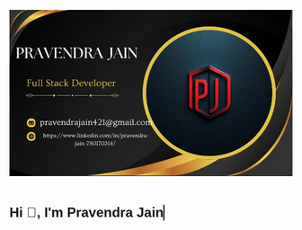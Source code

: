 ![logo](https://github.com/Pravendra0421/Pravendra0421/blob/main/bussiness_id.jpg)
<h1 align="center" style="
        font-family: Arial, sans-serif; 
        font-size: 24px; 
        display: inline-block; 
        overflow: hidden; 
        white-space: nowrap; 
        border-right: 2px solid black; 
        animation: typing 4s steps(22) 1s forwards, blink 0.7s step-end infinite;">
        Hi 👋, I'm Pravendra Jain
    </h1>
    <style>
        @keyframes typing {
            from {
                width: 0;
            }
            to {
                width: 100%;
            }
        }

        @keyframes blink {
            50% {
                border-color: transparent;
            }
        }
    </style>
<h3 align="center">Full Stack Developer | Expert in MERN Stack</h3>

<p align="left"> <img src="https://komarev.com/ghpvc/?username=pravendra0421&label=Profile%20views&color=0e75b6&style=flat" alt="pravendra0421" /> </p>

- 🔭 I’m currently working on **EZTECH**

- 🌱 I’m currently learning **Nextjs,Machine learning**

- EX-Intern at **YP silon it solution pvt ltd**

- 💬 Ask me about **react,nodejs,express**

- 📫 How to reach me **Pravendrajain421@gmail.com**

- about me **I specialize in both front-end development using React and back-end services with Node.js and Express. I also manage databases with MongoDB, making sure everything from the user interface to the database is fully integrated and optimized**

<h3 align="left">Connect with me:</h3>
<p align="left">
<a href="https://linkedin.com/in/https://www.linkedin.com/in/pravendra-jain-780170314/" target="blank"><img align="center" src="https://raw.githubusercontent.com/rahuldkjain/github-profile-readme-generator/master/src/images/icons/Social/linked-in-alt.svg" alt="https://www.linkedin.com/in/pravendra-jain-780170314/" height="30" width="40" /></a>
</p>

<h3 align="left">Languages and Tools:</h3>
<p align="left"> <a href="https://aws.amazon.com" target="_blank" rel="noreferrer"> <img src="https://raw.githubusercontent.com/devicons/devicon/master/icons/amazonwebservices/amazonwebservices-original-wordmark.svg" alt="aws" width="40" height="40"/> </a> <a href="https://www.cprogramming.com/" target="_blank" rel="noreferrer"> <img src="https://raw.githubusercontent.com/devicons/devicon/master/icons/c/c-original.svg" alt="c" width="40" height="40"/> </a> <a href="https://www.w3schools.com/cpp/" target="_blank" rel="noreferrer"> <img src="https://raw.githubusercontent.com/devicons/devicon/master/icons/cplusplus/cplusplus-original.svg" alt="cplusplus" width="40" height="40"/> </a> <a href="https://www.w3schools.com/css/" target="_blank" rel="noreferrer"> <img src="https://raw.githubusercontent.com/devicons/devicon/master/icons/css3/css3-original-wordmark.svg" alt="css3" width="40" height="40"/> </a> <a href="https://www.djangoproject.com/" target="_blank" rel="noreferrer"> <img src="https://cdn.worldvectorlogo.com/logos/django.svg" alt="django" width="40" height="40"/> </a> <a href="https://www.docker.com/" target="_blank" rel="noreferrer"> <img src="https://raw.githubusercontent.com/devicons/devicon/master/icons/docker/docker-original-wordmark.svg" alt="docker" width="40" height="40"/> </a> <a href="https://expressjs.com" target="_blank" rel="noreferrer"> <img src="https://raw.githubusercontent.com/devicons/devicon/master/icons/express/express-original-wordmark.svg" alt="express" width="40" height="40"/> </a> <a href="https://www.w3.org/html/" target="_blank" rel="noreferrer"> <img src="https://raw.githubusercontent.com/devicons/devicon/master/icons/html5/html5-original-wordmark.svg" alt="html5" width="40" height="40"/> </a> <a href="https://www.java.com" target="_blank" rel="noreferrer"> <img src="https://raw.githubusercontent.com/devicons/devicon/master/icons/java/java-original.svg" alt="java" width="40" height="40"/> </a> <a href="https://developer.mozilla.org/en-US/docs/Web/JavaScript" target="_blank" rel="noreferrer"> <img src="https://raw.githubusercontent.com/devicons/devicon/master/icons/javascript/javascript-original.svg" alt="javascript" width="40" height="40"/> </a> <a href="https://www.mongodb.com/" target="_blank" rel="noreferrer"> <img src="https://raw.githubusercontent.com/devicons/devicon/master/icons/mongodb/mongodb-original-wordmark.svg" alt="mongodb" width="40" height="40"/> </a> <a href="https://www.mysql.com/" target="_blank" rel="noreferrer"> <img src="https://raw.githubusercontent.com/devicons/devicon/master/icons/mysql/mysql-original-wordmark.svg" alt="mysql" width="40" height="40"/> </a> <a href="https://nodejs.org" target="_blank" rel="noreferrer"> <img src="https://raw.githubusercontent.com/devicons/devicon/master/icons/nodejs/nodejs-original-wordmark.svg" alt="nodejs" width="40" height="40"/> </a> <a href="https://www.python.org" target="_blank" rel="noreferrer"> <img src="https://raw.githubusercontent.com/devicons/devicon/master/icons/python/python-original.svg" alt="python" width="40" height="40"/> </a> <a href="https://reactjs.org/" target="_blank" rel="noreferrer"> <img src="https://raw.githubusercontent.com/devicons/devicon/master/icons/react/react-original-wordmark.svg" alt="react" width="40" height="40"/> </a> <a href="https://sass-lang.com" target="_blank" rel="noreferrer"> <img src="https://raw.githubusercontent.com/devicons/devicon/master/icons/sass/sass-original.svg" alt="sass" width="40" height="40"/> </a> <a href="https://svelte.dev" target="_blank" rel="noreferrer"> <img src="https://upload.wikimedia.org/wikipedia/commons/1/1b/Svelte_Logo.svg" alt="svelte" width="40" height="40"/> </a> <a href="https://www.typescriptlang.org/" target="_blank" rel="noreferrer"> <img src="https://raw.githubusercontent.com/devicons/devicon/master/icons/typescript/typescript-original.svg" alt="typescript" width="40" height="40"/> </a> </p>

<h3 align="left">Support:</h3>
<p><a href="https://www.buymeacoffee.com/starbucks"> <img align="left" src="https://cdn.buymeacoffee.com/buttons/v2/default-yellow.png" height="50" width="210" alt="starbucks" /></a></p><br><br>

<p><img align="left" src="https://github-readme-stats.vercel.app/api/top-langs?username=pravendra0421&show_icons=true&locale=en&layout=compact" alt="pravendra0421" /></p>

<p>&nbsp;<img align="center" src="https://github-readme-stats.vercel.app/api?username=pravendra0421&show_icons=true&locale=en" alt="pravendra0421" /></p>

<p><img align="center" src="https://github-readme-streak-stats.herokuapp.com/?user=pravendra0421&" alt="pravendra0421" /></p>
